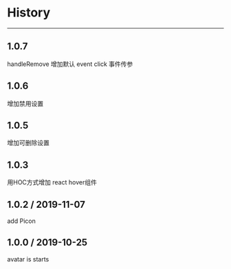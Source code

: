 # History
----

## 1.0.7
handleRemove 增加默认 event click 事件传参

## 1.0.6
增加禁用设置

## 1.0.5
增加可删除设置

## 1.0.3
用HOC方式增加 react hover组件

## 1.0.2 / 2019-11-07
add Picon

## 1.0.0 / 2019-10-25

avatar is starts

